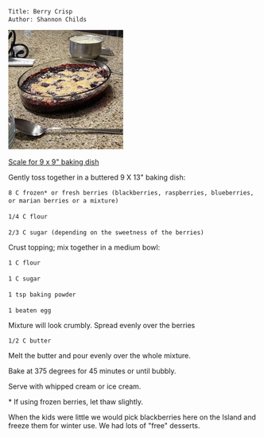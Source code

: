 ~~~ recipe-info
Title: Berry Crisp
Author: Shannon Childs
~~~

![Berry Crisp](../images/BerryCrisp.jpg "Berry Crisp")

[Scale for 9 x 9" baking dish](#categories.0=Desserts&id=recipes-BerryCrisp&scale=0.75)

Gently toss together in a buttered 9 X 13" baking dish:

~~~ recipe-ingredients
8 C frozen* or fresh berries (blackberries, raspberries, blueberries, or marian berries or a mixture)

1/4 C flour

2/3 C sugar (depending on the sweetness of the berries)
~~~

Crust topping; mix together in a medium bowl:

~~~ recipe-ingredients
1 C flour

1 C sugar

1 tsp baking powder

1 beaten egg
~~~

Mixture will look crumbly. Spread evenly over the berries

~~~ recipe-ingredients
1/2 C butter
~~~

Melt the butter and pour evenly over the whole mixture.

Bake at 375 degrees for 45 minutes or until bubbly.

Serve with whipped cream or ice cream.

\* If using frozen berries, let thaw slightly.

When the kids were little we would pick blackberries here on the Island and freeze them for winter
use. We had lots of "free" desserts.
